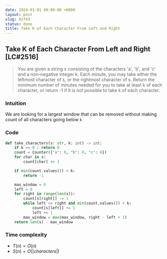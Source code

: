 ```yaml
---
date: 2024-01-01 00:00:00 +0000
layout: post
slug: 02f03
status: done
title: Take K of Each Character From Left and Right
---
```


## Take K of Each Character From Left and Right [LC#2516]
> You are given a string s consisting of the characters 'a', 'b', and 'c' and a non-negative integer k. Each minute, you may take either the leftmost character of s, or the rightmost character of s. Return the minimum number of minutes needed for you to take at least k of each character, or return -1 if it is not possible to take k of each character.


### Intuition
We are looking for a largest window that can be removed without making count of all characters going below `k`

### Code
```python
def take_characters(s: str, k: int) -> int:
    if k == 0 : return 0 
    count = Counter({"a": 0, "b": 0, "c": 0})
    for char in s:
        count[char] += 1

    if min(count.values()) < k:
        return -1

    max_window = 0
    left = 0
    for right in range(len(s)):
        count[s[right]] -= 1
        while left <= right and min(count.values()) < k:
            count[s[left]] += 1
            left += 1
        max_window = max(max_window, right - left + 1)
    return len(s) - max_window
```

### Time complexity
- $T(n) = O(n)$
- $S(n) = O(|characters|)$